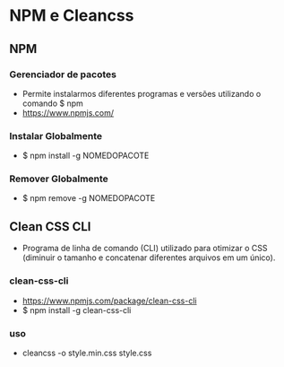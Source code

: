 # NPM e Cleancss

## NPM

### Gerenciador de pacotes
* Permite instalarmos diferentes programas e versões utilizando o comando $ npm
* https://www.npmjs.com/

### Instalar Globalmente
* $ npm install -g NOMEDOPACOTE

### Remover Globalmente

* $ npm remove -g NOMEDOPACOTE

## Clean CSS CLI
* Programa de linha de comando (CLI) utilizado para otimizar o CSS (diminuir o tamanho e concatenar diferentes arquivos em um único).

### clean-css-cli
* https://www.npmjs.com/package/clean-css-cli
* $ npm install -g clean-css-cli

### uso
* cleancss -o style.min.css style.css